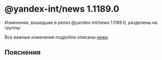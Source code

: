 # @yandex-int/news 1.1189.0

<!-- ЧЕЛОВЕЧЕСКОЕ ВСТУПЛЕНИЕ -->

Изменения, вошедшие в релиз @yandex-int/news 1.1189.0, разделены на группы:

Все важные изменения подробно описаны [ниже](#Пояснения).

## Пояснения

